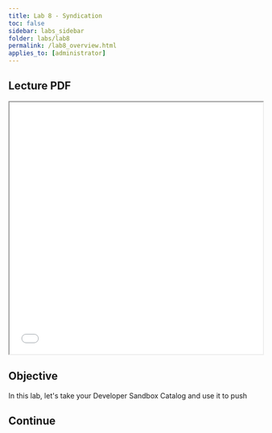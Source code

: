 ```yaml
---
title: Lab 8 - Syndication
toc: false
sidebar: labs_sidebar
folder: labs/lab8
permalink: /lab8_overview.html
applies_to: [administrator]
---
```


## Lecture PDF

 <iframe style="overflow:hidden;height:500;width:100%" height="500" width="100%" src="./assets/lectures/Lecture-Syndication.pdf"> </iframe>

## Objective

In this lab, let's take your Developer Sandbox Catalog and use it to push 

## Continue

 